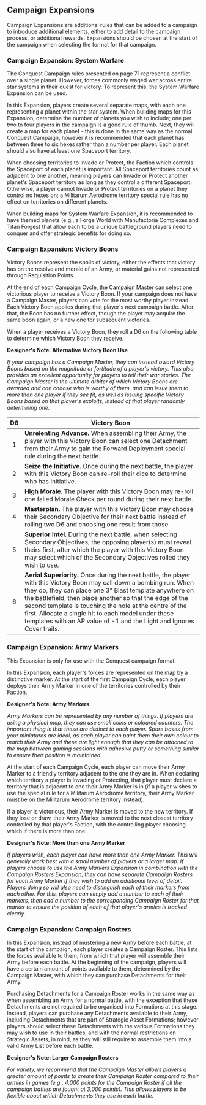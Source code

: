 ## Campaign Expansions

Campaign Expansions are additional rules that can be added to a campaign to introduce additional elements, either to add detail to the campaign process, or additional rewards. Expansions should be chosen at the start of the campaign when selecting the format for that campaign.

### Campaign Expansion: System Warfare

The Conquest Campaign rules presented on page 71 represent a conflict over a single planet. However, forces commonly waged war across entire star systems in their quest for victory. To represent this, the System Warfare Expansion can be used.

In this Expansion, players create several separate maps, with each one representing a planet within the star system. When building maps for this Expansion, determine the number of planets you wish to include; one per two to four players in the campaign is a good rule of thumb. Next, they will create a map for each planet - this is done in the same way as the normal Conquest Campaign, however it is recommended that each planet has between three to six hexes rather than a number per player. Each planet should also have at least one Spaceport territory.

When choosing territories to Invade or Protect, the Faction which controls the Spaceport of each planet is important. All Spaceport territories count as adjacent to one another, meaning players can Invade or Protect another planet's Spaceport territory as long as they control a different Spaceport. Otherwise, a player cannot Invade or Protect territories on a planet they control no hexes on; a Militarum Aerodrome territory special rule has no effect on territories on different planets.

When building maps for System Warfare Expansion, it is recommended to have themed planets (e.g., a Forge World with Manufactoria Complexes and Titan Forges) that allow each to be a unique battleground players need to conquer and offer strategic benefits for doing so.

### Campaign Expansion: Victory Boons

Victory Boons represent the spoils of victory, either the effects that victory has on the resolve and morale of an Army, or material gains not represented through Requisition Points.

At the end of each Campaign Cycle, the Campaign Master can select one victorious player to receive a Victory Boon. If your campaign does not have a Campaign Master, players can vote for the most worthy player instead. Each Victory Boon applies during that player's next campaign battle. After that, the Boon has no further effect, though the player may acquire the same boon again, or a new one for subsequent victories.

When a player receives a Victory Boon, they roll a D6 on the following table to determine which Victory Boon they receive.

**Designer's Note: Alternative Victory Boon Use**

*If your campaign has a Campaign Master, they can instead award Victory Boons based on the magnitude or fortitude of a player's victory. This also provides an excellent opportunity for players to tell their war stories. The Campaign Master is the ultimate arbiter of which Victory Boons are awarded and can choose who is worthy of them, and can issue them to more than one player if they see fit, as well as issuing specific Victory Boons based on that player's exploits, instead of that player randomly determining one.*

| D6 | Victory Boon |
| :-: | ---------------------------------------------------------------------------------------------------------------------------------------------------------------------------------------------------------------------------------------------------------------------------------------------------------------------------------------------------------------------------------------------------------------------------------------------- |
| 1 | **Unrelenting Advance.** When assembling their Army, the player with this Victory Boon can select one Detachment from their Army to gain the Forward Deployment special rule during the next battle. |
| 2 | **Seize the Initiative.** Once during the next battle, the player with this Victory Boon can re-roll their dice to determine who has Initiative. |
| 3 | **High Morale.** The player with this Victory Boon may re-roll one failed Morale Check per round during their next battle. |
| 4 | **Masterplan.** The player with this Victory Boon may choose their Secondary Objective for their next battle instead of rolling two D6 and choosing one result from those. |
| 5 | **Superior Intel.** During the next battle, when selecting Secondary Objectives, the opposing player(s) must reveal theirs first, after which the player with this Victory Boon may select which of the Secondary Objectives rolled they wish to use. |
| 6 | **Aerial Superiority.** Once during the next battle, the player with this Victory Boon may call down a bombing run. When they do, they can place one 3" Blast template anywhere on the battlefield, then place another so that the edge of the second template is touching the hole at the centre of the first. Allocate a single hit to each model under these templates with an AP value of -1 and the Light and Ignores Cover traits. |



### Campaign Expansion: Army Markers

This Expansion is only for use with the Conquest campaign format.

In this Expansion, each player's forces are represented on the map by a distinctive marker. At the start of the first Campaign Cycle, each player deploys their Army Marker in one of the territories controlled by their Faction.

**Designer's Note: Army Markers**

*Army Markers can be represented by any number of things. If players are using a physical map, they can use small coins or coloured counters. The important thing is that these are distinct to each player. Spare bases from your miniatures are ideal, as each player can paint them their own colour to match their Army and these are light enough that they can be attached to the map between gaming sessions with adhesive putty or something similar to ensure their position is maintained.*

At the start of each Campaign Cycle, each player can move their Army Marker to a friendly territory adjacent to the one they are in. When declaring which territory a player is Invading or Protecting, that player must declare a territory that is adjacent to one their Army Marker is in (if a player wishes to use the special rule for a Militarum Aerodrome territory, their Army Marker must be on the Militarum Aerodrome territory instead).

If a player is victorious, their Army Marker is moved to the new territory. If they lose or draw, their Army Marker is moved to the next closest territory controlled by that player's Faction, with the controlling player choosing which if there is more than one.

**Designer's Note: More than one Army Marker**

*If players wish, each player can have more than one Army Marker. This will generally work best with a small number of players or a larger map. If players choose to use the Army Markers Expansion in combination with the Campaign Rosters Expansion, they can have separate Campaign Rosters for each Army Marker if they wish to add an additional level of detail. Players doing so will also need to distinguish each of their markers from each other. For this, players can simply add a number to each of their markers, then add a number to the corresponding Campaign Roster for that marker to ensure the position of each of that player's armies is tracked clearly.*

### Campaign Expansion: Campaign Rosters

In this Expansion, instead of mustering a new Army before each battle, at the start of the campaign, each player creates a Campaign Roster. This lists the forces available to them, from which that player will assemble their Army before each battle. At the beginning of the campaign, players will have a certain amount of points available to them, determined by the Campaign Master, with which they can purchase Detachments for their Army.

Purchasing Detachments for a Campaign Roster works in the same way as when assembling an Army for a normal battle, with the exception that these Detachments are not required to be organised into Formations at this stage. Instead, players can purchase any Detachments available to their Army, including Detachments that are part of Strategic Asset Formations; however players should select these Detachments with the various Formations they may wish to use in their battles, and with the normal restrictions on Strategic Assets, in mind, as they will still require to assemble them into a valid Army List before each battle.

**Designer's Note: Larger Campaign Rosters**

*For variety, we recommend that the Campaign Master allows players a greater amount of points to create their Campaign Roster compared to their armies in games (e.g., 4,000 points for the Campaign Roster if all the campaign battles are fought at 3,000 points). This allows players to be flexible about which Detachments they use in each battle.*
